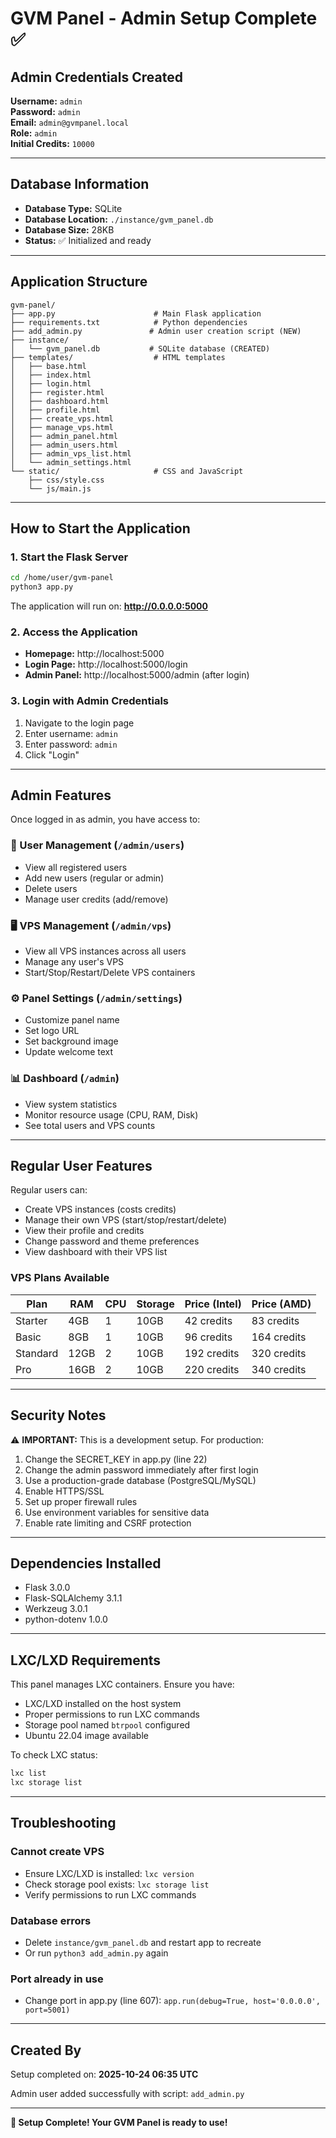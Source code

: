 # GVM Panel - Admin Setup Complete ✅

## Admin Credentials Created

**Username:** `admin`  
**Password:** `admin`  
**Email:** `admin@gvmpanel.local`  
**Role:** `admin`  
**Initial Credits:** `10000`

---

## Database Information

- **Database Type:** SQLite
- **Database Location:** `./instance/gvm_panel.db`
- **Database Size:** 28KB
- **Status:** ✅ Initialized and ready

---

## Application Structure

```
gvm-panel/
├── app.py                      # Main Flask application
├── requirements.txt            # Python dependencies
├── add_admin.py               # Admin user creation script (NEW)
├── instance/
│   └── gvm_panel.db           # SQLite database (CREATED)
├── templates/                  # HTML templates
│   ├── base.html
│   ├── index.html
│   ├── login.html
│   ├── register.html
│   ├── dashboard.html
│   ├── profile.html
│   ├── create_vps.html
│   ├── manage_vps.html
│   ├── admin_panel.html
│   ├── admin_users.html
│   ├── admin_vps_list.html
│   └── admin_settings.html
└── static/                     # CSS and JavaScript
    ├── css/style.css
    └── js/main.js
```

---

## How to Start the Application

### 1. Start the Flask Server

```bash
cd /home/user/gvm-panel
python3 app.py
```

The application will run on: **http://0.0.0.0:5000**

### 2. Access the Application

- **Homepage:** http://localhost:5000
- **Login Page:** http://localhost:5000/login
- **Admin Panel:** http://localhost:5000/admin (after login)

### 3. Login with Admin Credentials

1. Navigate to the login page
2. Enter username: `admin`
3. Enter password: `admin`
4. Click "Login"

---

## Admin Features

Once logged in as admin, you have access to:

### 👥 User Management (`/admin/users`)
- View all registered users
- Add new users (regular or admin)
- Delete users
- Manage user credits (add/remove)

### 🖥️ VPS Management (`/admin/vps`)
- View all VPS instances across all users
- Manage any user's VPS
- Start/Stop/Restart/Delete VPS containers

### ⚙️ Panel Settings (`/admin/settings`)
- Customize panel name
- Set logo URL
- Set background image
- Update welcome text

### 📊 Dashboard (`/admin`)
- View system statistics
- Monitor resource usage (CPU, RAM, Disk)
- See total users and VPS counts

---

## Regular User Features

Regular users can:

- Create VPS instances (costs credits)
- Manage their own VPS (start/stop/restart/delete)
- View their profile and credits
- Change password and theme preferences
- View dashboard with their VPS list

### VPS Plans Available

| Plan     | RAM  | CPU | Storage | Price (Intel) | Price (AMD) |
|----------|------|-----|---------|---------------|-------------|
| Starter  | 4GB  | 1   | 10GB    | 42 credits    | 83 credits  |
| Basic    | 8GB  | 1   | 10GB    | 96 credits    | 164 credits |
| Standard | 12GB | 2   | 10GB    | 192 credits   | 320 credits |
| Pro      | 16GB | 2   | 10GB    | 220 credits   | 340 credits |

---

## Security Notes

⚠️ **IMPORTANT:** This is a development setup. For production:

1. Change the SECRET_KEY in app.py (line 22)
2. Change the admin password immediately after first login
3. Use a production-grade database (PostgreSQL/MySQL)
4. Enable HTTPS/SSL
5. Set up proper firewall rules
6. Use environment variables for sensitive data
7. Enable rate limiting and CSRF protection

---

## Dependencies Installed

- Flask 3.0.0
- Flask-SQLAlchemy 3.1.1
- Werkzeug 3.0.1
- python-dotenv 1.0.0

---

## LXC/LXD Requirements

This panel manages LXC containers. Ensure you have:

- LXC/LXD installed on the host system
- Proper permissions to run LXC commands
- Storage pool named `btrpool` configured
- Ubuntu 22.04 image available

To check LXC status:
```bash
lxc list
lxc storage list
```

---

## Troubleshooting

### Cannot create VPS
- Ensure LXC/LXD is installed: `lxc version`
- Check storage pool exists: `lxc storage list`
- Verify permissions to run LXC commands

### Database errors
- Delete `instance/gvm_panel.db` and restart app to recreate
- Or run `python3 add_admin.py` again

### Port already in use
- Change port in app.py (line 607): `app.run(debug=True, host='0.0.0.0', port=5001)`

---

## Created By

Setup completed on: **2025-10-24 06:35 UTC**

Admin user added successfully with script: `add_admin.py`

---

**🎉 Setup Complete! Your GVM Panel is ready to use!**

